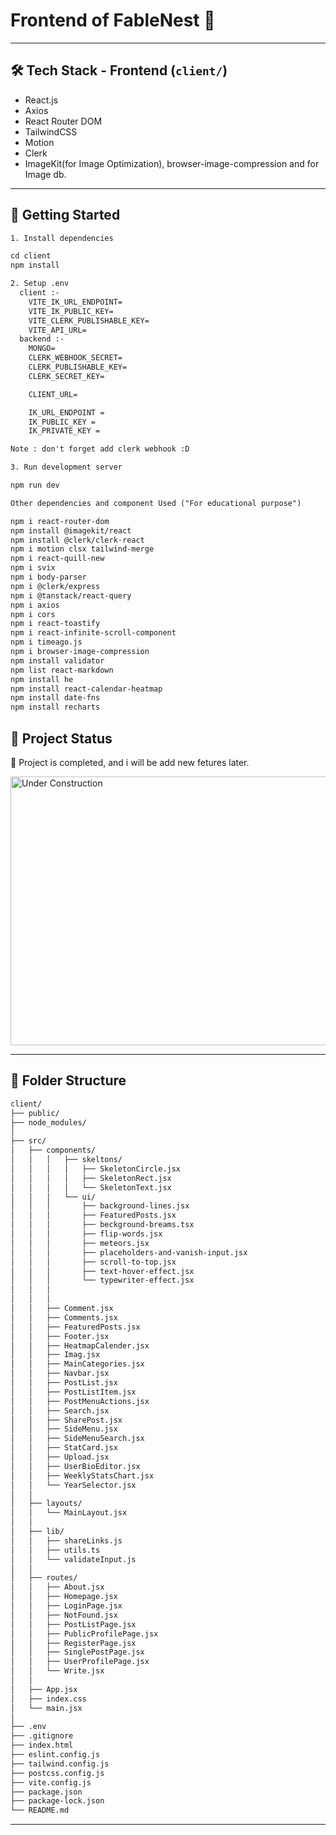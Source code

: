 # Frontend of FableNest 🎈

---

## 🛠️ Tech Stack - Frontend (`client/`)
- React.js  
- Axios  
- React Router DOM  
- TailwindCSS  
- Motion
- Clerk
- ImageKit(for Image Optimization), browser-image-compression and for Image db.

---

## 🧪 Getting Started

```txt
1. Install dependencies

cd client
npm install 

2. Setup .env 
  client :-
    VITE_IK_URL_ENDPOINT=
    VITE_IK_PUBLIC_KEY=
    VITE_CLERK_PUBLISHABLE_KEY=
    VITE_API_URL=
  backend :-
    MONGO=
    CLERK_WEBHOOK_SECRET=
    CLERK_PUBLISHABLE_KEY=
    CLERK_SECRET_KEY=

    CLIENT_URL=

    IK_URL_ENDPOINT =
    IK_PUBLIC_KEY =
    IK_PRIVATE_KEY =

Note : don't forget add clerk webhook :D

3. Run development server

npm run dev

Other dependencies and component Used ("For educational purpose")

npm i react-router-dom
npm install @imagekit/react
npm install @clerk/clerk-react
npm i motion clsx tailwind-merge
npm i react-quill-new 
npm i svix
npm i body-parser
npm i @clerk/express
npm i @tanstack/react-query
npm i axios
npm i cors
npm i react-toastify
npm i react-infinite-scroll-component
npm i timeago.js
npm i browser-image-compression
npm install validator
npm list react-markdown
npm install he
npm install react-calendar-heatmap
npm install date-fns
npm install recharts

```

## 📌 Project Status

🧬 Project is completed, and i will be add new fetures later.

<img src="https://i.pinimg.com/originals/67/60/90/6760900d6e002a489f5a9b43cf3c280f.gif" alt="Under Construction" width="600" height="430"/>


---

## 📁 Folder Structure

```txt
client/
├── public/
├── node_modules/
│
├── src/
│   ├── components/
│   │   │   ├── skeltons/
│   │   │   │   ├── SkeletonCircle.jsx
│   │   │   │   ├── SkeletonRect.jsx
│   │   │   │   └── SkeletonText.jsx
│   │   │   └── ui/
│   │   │       ├── background-lines.jsx
│   │   │       ├── FeaturedPosts.jsx
│   │   │       ├── beckground-breams.tsx
│   │   │       ├── flip-words.jsx
│   │   │       ├── meteors.jsx
│   │   │       ├── placeholders-and-vanish-input.jsx
│   │   │       ├── scroll-to-top.jsx
│   │   │       ├── text-hover-effect.jsx
│   │   │       └── typewriter-effect.jsx
│   │   │ 
│   │   │ 
│   │   ├── Comment.jsx
│   │   ├── Comments.jsx
│   │   ├── FeaturedPosts.jsx
│   │   ├── Footer.jsx
│   │   ├── HeatmapCalender.jsx
│   │   ├── Imag.jsx
│   │   ├── MainCategories.jsx
│   │   ├── Navbar.jsx
│   │   ├── PostList.jsx
│   │   ├── PostListItem.jsx
│   │   ├── PostMenuActions.jsx
│   │   ├── Search.jsx
│   │   ├── SharePost.jsx
│   │   ├── SideMenu.jsx
│   │   ├── SideMenuSearch.jsx
│   │   ├── StatCard.jsx
│   │   ├── Upload.jsx
│   │   ├── UserBioEditor.jsx
│   │   ├── WeeklyStatsChart.jsx
│   │   └── YearSelector.jsx
│   │
│   ├── layouts/
│   │   └── MainLayout.jsx
│   │
│   ├── lib/
│   │   ├── shareLinks.js
│   │   ├── utils.ts
│   │   └── validateInput.js
│   │
│   ├── routes/
│   │   ├── About.jsx
│   │   ├── Homepage.jsx
│   │   ├── LoginPage.jsx
│   │   ├── NotFound.jsx
│   │   ├── PostListPage.jsx
│   │   ├── PublicProfilePage.jsx
│   │   ├── RegisterPage.jsx
│   │   ├── SinglePostPage.jsx
│   │   ├── UserProfilePage.jsx
│   │   └── Write.jsx
│   │
│   ├── App.jsx
│   ├── index.css
│   └── main.jsx
│
├── .env
├── .gitignore
├── index.html
├── eslint.config.js
├── tailwind.config.js
├── postcss.config.js
├── vite.config.js
├── package.json
├── package-lock.json
└── README.md
```
---